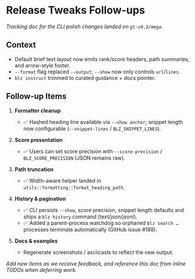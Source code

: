 # Release Tweaks Follow-ups

_Tracking doc for the CLI polish changes landed on `gt-v0.3/mega`._

## Context
- Default brief text layout now emits rank/score headers, path summaries, and arrow-style footer.
- `--format` flag replaced `--output`; `--show` now only controls `url`/`lines`.
- `blz instruct` trimmed to curated guidance + docs pointer.

## Follow-up Items

1. **Formatter cleanup**
   - ✅ Hashed heading line available via `--show anchor`; snippet length now configurable (`--snippet-lines` / `BLZ_SNIPPET_LINES`).

2. **Score presentation**
   - ✅ Users can set score precision with `--score-precision` / `BLZ_SCORE_PRECISION` (JSON remains raw).

3. **Path truncation**
   - ✅ Width-aware helper landed in `utils::formatting::format_heading_path`.

4. **History & pagination**
   - ✅ CLI persists `--show`, score precision, snippet length defaults and ships a `blz history` command (text/json/jsonl).
   - ✅ Added a parent-process watchdog so orphaned `blz search …` processes terminate automatically (GitHub issue #188).

5. **Docs & examples**
   - Regenerate screenshots / asciicasts to reflect the new output.

_Add new items as we receive feedback, and reference this doc from inline TODOs when deferring work._
